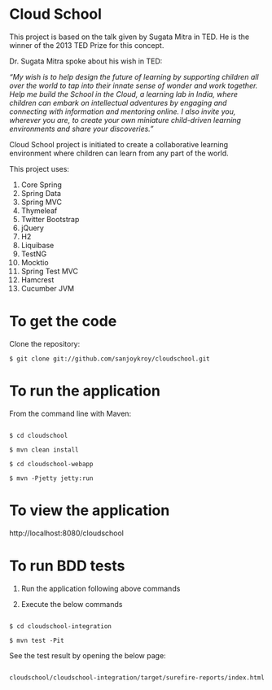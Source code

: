 Cloud School
============

<p>This project is based on the talk given by Sugata Mitra in TED. He is the winner of the 2013 TED Prize for this concept.</p>

<p>Dr. Sugata Mitra spoke about his wish in TED:</p>

<i>“My wish is to help design the future of learning by supporting children all over the world to tap into their innate sense of wonder and work together. Help me build the School in the Cloud, a learning lab in India, where children can embark on intellectual adventures by engaging and connecting with information and mentoring online. I also invite you, wherever you are, to create your own miniature child-driven learning environments and share your discoveries.”</i>

<p>Cloud School project is initiated to create a collaborative learning environment where children can learn from any part of the world.</p>

<p>This project uses:</p>

<ol>
<li>Core Spring</li>
<li>Spring Data</li>
<li>Spring MVC</li>
<li>Thymeleaf</li>
<li>Twitter Bootstrap</li>
<li>jQuery</li>
<li>H2</li>
<li>Liquibase</li>
<li>TestNG</li>
<li>Mocktio</li>
<li>Spring Test MVC</li>
<li>Hamcrest</li>
<li>Cucumber JVM</li>
</ol>

To get the code
===============

<p>Clone the repository:</p>

<pre><code>$ git clone git://github.com/sanjoykroy/cloudschool.git
</code></pre>

To run the application
======================

<p>From the command line with Maven:</p>

<pre><code>
$ cd cloudschool

$ mvn clean install

$ cd cloudschool-webapp

$ mvn -Pjetty jetty:run
</code></pre>

To view the application
=======================

<p> http://localhost:8080/cloudschool </p>

To run BDD tests
================

1. Run the application following above commands

2. Execute the below commands

<pre><code>
$ cd cloudschool-integration

$ mvn test -Pit
</code></pre>

See the test result by opening the below page:

<pre><code>
<YOUR-DIRECTORY>cloudschool/cloudschool-integration/target/surefire-reports/index.html
</code></pre>
